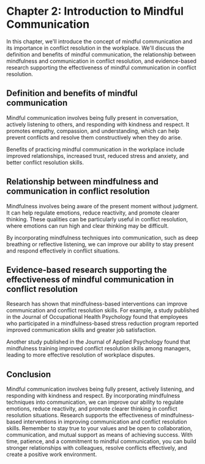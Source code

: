 Chapter 2: Introduction to Mindful Communication
================================================

In this chapter, we'll introduce the concept of mindful communication and its importance in conflict resolution in the workplace. We'll discuss the definition and benefits of mindful communication, the relationship between mindfulness and communication in conflict resolution, and evidence-based research supporting the effectiveness of mindful communication in conflict resolution.

Definition and benefits of mindful communication
------------------------------------------------

Mindful communication involves being fully present in conversation, actively listening to others, and responding with kindness and respect. It promotes empathy, compassion, and understanding, which can help prevent conflicts and resolve them constructively when they do arise.

Benefits of practicing mindful communication in the workplace include improved relationships, increased trust, reduced stress and anxiety, and better conflict resolution skills.

Relationship between mindfulness and communication in conflict resolution
-------------------------------------------------------------------------

Mindfulness involves being aware of the present moment without judgment. It can help regulate emotions, reduce reactivity, and promote clearer thinking. These qualities can be particularly useful in conflict resolution, where emotions can run high and clear thinking may be difficult.

By incorporating mindfulness techniques into communication, such as deep breathing or reflective listening, we can improve our ability to stay present and respond effectively in conflict situations.

Evidence-based research supporting the effectiveness of mindful communication in conflict resolution
----------------------------------------------------------------------------------------------------

Research has shown that mindfulness-based interventions can improve communication and conflict resolution skills. For example, a study published in the Journal of Occupational Health Psychology found that employees who participated in a mindfulness-based stress reduction program reported improved communication skills and greater job satisfaction.

Another study published in the Journal of Applied Psychology found that mindfulness training improved conflict resolution skills among managers, leading to more effective resolution of workplace disputes.

Conclusion
----------

Mindful communication involves being fully present, actively listening, and responding with kindness and respect. By incorporating mindfulness techniques into communication, we can improve our ability to regulate emotions, reduce reactivity, and promote clearer thinking in conflict resolution situations. Research supports the effectiveness of mindfulness-based interventions in improving communication and conflict resolution skills. Remember to stay true to your values and be open to collaboration, communication, and mutual support as means of achieving success. With time, patience, and a commitment to mindful communication, you can build stronger relationships with colleagues, resolve conflicts effectively, and create a positive work environment.


